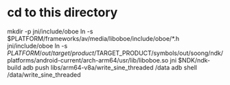 # cd to this directory
mkdir -p jni/include/oboe
ln -s $PLATFORM/frameworks/av/media/liboboe/include/oboe/*.h jni/include/oboe
ln -s $PLATFORM/out/target/product/$TARGET_PRODUCT/symbols/out/soong/ndk/platforms/android-current/arch-arm64/usr/lib/liboboe.so jni
$NDK/ndk-build
adb push libs/arm64-v8a/write_sine_threaded /data
adb shell /data/write_sine_threaded
